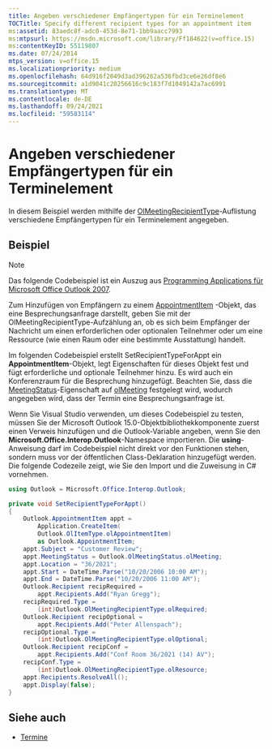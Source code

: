```yaml
---
title: Angeben verschiedener Empfängertypen für ein Terminelement
TOCTitle: Specify different recipient types for an appointment item
ms:assetid: 83aedc8f-adc0-453d-8e71-1bb9aacc7993
ms:mtpsurl: https://msdn.microsoft.com/library/Ff184622(v=office.15)
ms:contentKeyID: 55119807
ms.date: 07/24/2014
mtps_version: v=office.15
ms.localizationpriority: medium
ms.openlocfilehash: 64d916f2049d3ad396262a536fbd3ce6e26df8e6
ms.sourcegitcommit: a1d9041c20256616c9c183f7d1049142a7ac6991
ms.translationtype: MT
ms.contentlocale: de-DE
ms.lasthandoff: 09/24/2021
ms.locfileid: "59583114"
---
```

# <a name="specify-different-recipient-types-for-an-appointment-item"></a>Angeben verschiedener Empfängertypen für ein Terminelement

In diesem Beispiel werden mithilfe der [OlMeetingRecipientType](https://msdn.microsoft.com/library/bb623431\(v=office.15\))-Auflistung verschiedene Empfängertypen für ein Terminelement angegeben.

## <a name="example"></a>Beispiel

> [!NOTE] 
> Das folgende Codebeispiel ist ein Auszug aus [Programming Applications für Microsoft Office Outlook 2007](https://www.amazon.com/gp/product/0735622493?ie=UTF8&tag=msmsdn-20&linkCode=as2&camp=1789&creative=9325&creativeASIN=0735622493).

Zum Hinzufügen von Empfängern zu einem [AppointmentItem](https://msdn.microsoft.com/library/bb645611\(v=office.15\)) -Objekt, das eine Besprechungsanfrage darstellt, geben Sie mit der OlMeetingRecipientType-Aufzählung an, ob es sich beim Empfänger der Nachricht um einen erforderlichen oder optionalen Teilnehmer oder um eine Ressource (wie einen Raum oder eine bestimmte Ausstattung) handelt.

Im folgenden Codebeispiel erstellt SetRecipientTypeForAppt ein **AppointmentItem**-Objekt, legt Eigenschaften für dieses Objekt fest und fügt erforderliche und optionale Teilnehmer hinzu. Es wird auch ein Konferenzraum für die Besprechung hinzugefügt. Beachten Sie, dass die [MeetingStatus](https://msdn.microsoft.com/library/bb611417\(v=office.15\))-Eigenschaft auf [olMeeting](https://msdn.microsoft.com/library/bb644590\(v=office.15\)) festgelegt wird, wodurch angegeben wird, dass der Termin eine Besprechungsanfrage ist.

Wenn Sie Visual Studio verwenden, um dieses Codebeispiel zu testen, müssen Sie der Microsoft Outlook 15.0-Objektbibliothekkomponente zuerst einen Verweis hinzufügen und die Outlook-Variable angeben, wenn Sie den **Microsoft.Office.Interop.Outlook**-Namespace importieren. Die **using**-Anweisung darf im Codebeispiel nicht direkt vor den Funktionen stehen, sondern muss vor der öffentlichen Class-Deklaration hinzugefügt werden. Die folgende Codezeile zeigt, wie Sie den Import und die Zuweisung in C\# vornehmen.

```csharp
using Outlook = Microsoft.Office.Interop.Outlook;
```

```csharp
private void SetRecipientTypeForAppt()
{
    Outlook.AppointmentItem appt =
        Application.CreateItem(
        Outlook.OlItemType.olAppointmentItem)
        as Outlook.AppointmentItem;
    appt.Subject = "Customer Review";
    appt.MeetingStatus = Outlook.OlMeetingStatus.olMeeting;
    appt.Location = "36/2021";
    appt.Start = DateTime.Parse("10/20/2006 10:00 AM");
    appt.End = DateTime.Parse("10/20/2006 11:00 AM");
    Outlook.Recipient recipRequired =
        appt.Recipients.Add("Ryan Gregg");
    recipRequired.Type =
        (int)Outlook.OlMeetingRecipientType.olRequired;
    Outlook.Recipient recipOptional =
        appt.Recipients.Add("Peter Allenspach");
    recipOptional.Type =
        (int)Outlook.OlMeetingRecipientType.olOptional;
    Outlook.Recipient recipConf =
        appt.Recipients.Add("Conf Room 36/2021 (14) AV");
    recipConf.Type =
        (int)Outlook.OlMeetingRecipientType.olResource;
    appt.Recipients.ResolveAll();
    appt.Display(false);
}
```

## <a name="see-also"></a>Siehe auch

- [Termine](appointments.md)

